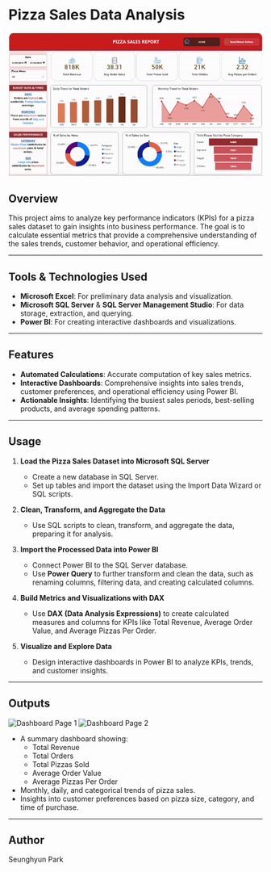 # Pizza Sales Data Analysis

![Dashboard Preview](images/dashboard_preview.gif) 

## Overview

This project aims to analyze key performance indicators (KPIs) for a pizza sales dataset to gain insights into business performance. The goal is to calculate essential metrics that provide a comprehensive understanding of the sales trends, customer behavior, and operational efficiency.

---

## Tools & Technologies Used

- **Microsoft Excel**: For preliminary data analysis and visualization.
- **Microsoft SQL Server** & **SQL Server Management Studio**: For data storage, extraction, and querying.
- **Power BI**: For creating interactive dashboards and visualizations.

---

## Features

- **Automated Calculations**: Accurate computation of key sales metrics.
- **Interactive Dashboards**: Comprehensive insights into sales trends, customer preferences, and operational efficiency using Power BI.
- **Actionable Insights**: Identifying the busiest sales periods, best-selling products, and average spending patterns.

---

## Usage

1. **Load the Pizza Sales Dataset into Microsoft SQL Server**
   - Create a new database in SQL Server.
   - Set up tables and import the dataset using the Import Data Wizard or SQL scripts.

2. **Clean, Transform, and Aggregate the Data**
   - Use SQL scripts to clean, transform, and aggregate the data, preparing it for analysis.

3. **Import the Processed Data into Power BI**
   - Connect Power BI to the SQL Server database.
   - Use **Power Query** to further transform and clean the data, such as renaming columns, filtering data, and creating calculated columns.

4. **Build Metrics and Visualizations with DAX**
   - Use **DAX (Data Analysis Expressions)** to create calculated measures and columns for KPIs like Total Revenue, Average Order Value, and Average Pizzas Per Order.

5. **Visualize and Explore Data**
   - Design interactive dashboards in Power BI to analyze KPIs, trends, and customer insights.

---

## Outputs
![Dashboard Page 1](images/Pizza_Sales_page-0001.jpg) 
![Dashboard Page 2](images/Pizza_Sales_page-0002.jpg) 
- A summary dashboard showing:
  - Total Revenue
  - Total Orders
  - Total Pizzas Sold
  - Average Order Value
  - Average Pizzas Per Order
- Monthly, daily, and categorical trends of pizza sales.
- Insights into customer preferences based on pizza size, category, and time of purchase.

---

## Author
Seunghyun Park
